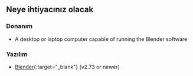 ## Neye ihtiyacınız olacak

### Donanım

+ A desktop or laptop computer capable of running the Blender software

### Yazılım

+ [Blender](https://www.blender.org/download/){:target="_blank"} (v2.73 or newer)